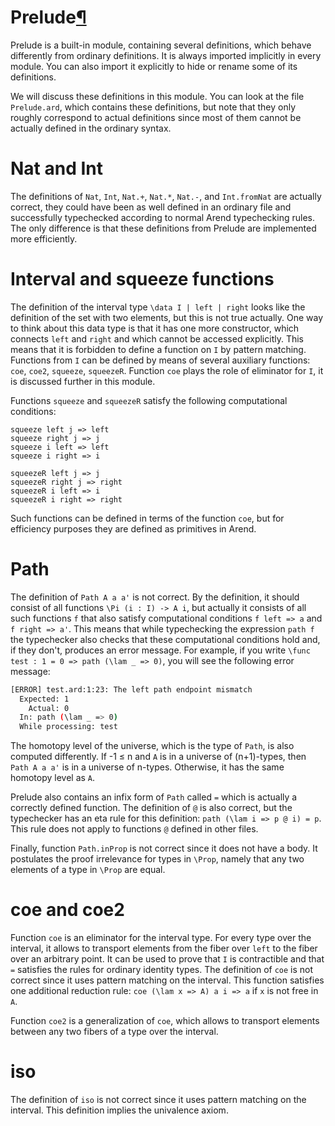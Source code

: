 <h1 id="prelude">Prelude<a class="headerlink" href="#prelude" title="Permanent link">&para;</a></h1>

Prelude is a built-in module, containing several definitions, which behave differently from ordinary definitions.
It is always imported implicitly in every module.
You can also import it explicitly to hide or rename some of its definitions.

We will discuss these definitions in this module.
You can look at the file `Prelude.ard`, which contains these definitions, but note that they only roughly correspond
to actual definitions since most of them cannot be actually defined in the ordinary syntax.

# Nat and Int

The definitions of `Nat`, `Int`, `Nat.+`, `Nat.*`, `Nat.-`, and `Int.fromNat` are actually correct,
they could have been as well defined in an ordinary file and successfully typechecked according to normal
Arend typechecking rules.
The only difference is that these definitions from Prelude are implemented more efficiently.

# Interval and squeeze functions

The definition of the interval type `\data I | left | right` looks like the definition of the set with two
elements, but this is not true actually. 
One way to think about this data type is that it has one more constructor, which connects `left` and 
`right` and which cannot be accessed explicitly. This means that it is forbidden to define a function 
on `I` by pattern matching. Functions from `I` can be defined by means of several auxiliary functions:
`coe`, `coe2`, `squeeze`, `squeezeR`. Function `coe` plays the role of eliminator for `I`, it is discussed
further in this module. 

Functions `squeeze` and `squeezeR` satisfy the following computational conditions:
```arend
squeeze left j => left
squeeze right j => j
squeeze i left => left
squeeze i right => i

squeezeR left j => j
squeezeR right j => right
squeezeR i left => i
squeezeR i right => right
```

Such functions can be defined in terms of the function `coe`,
but for efficiency purposes they are defined as primitives in Arend.

# Path

The definition of `Path A a a'` is not correct.
By the definition, it should consist of all functions `\Pi (i : I) -> A i`, but actually it consists of all such
functions `f` that also satisfy computational conditions `f left => a` and `f right => a'`.
This means that while typechecking the expression `path f` the typechecker also checks that these computational
conditions hold and, if they don't, produces an error message.
For example, if you write `\func test : 1 = 0 => path (\lam _ => 0)`, you will see the following error message:

```bash
[ERROR] test.ard:1:23: The left path endpoint mismatch
  Expected: 1
    Actual: 0
  In: path (\lam _ => 0)
  While processing: test
```

The homotopy level of the universe, which is the type of `Path`, is also computed differently. If -1 ≤ n and
`A` is in a universe of (n+1)-types, then `Path A a a'` is in a universe of n-types. Otherwise, it has the same
homotopy level as `A`.

Prelude also contains an infix form of `Path` called `=` which is actually a correctly defined function.
The definition of `@` is also correct, but the typechecker has an eta rule for this definition: 
`path (\lam i => p @ i) = p`.
This rule does not apply to functions `@` defined in other files.

Finally, function `Path.inProp` is not correct since it does not have a body.
It postulates the proof irrelevance for types in `\Prop`, namely that any two elements of a type in `\Prop` are equal.

# coe and coe2

Function `coe` is an eliminator for the interval type.
For every type over the interval, it allows to transport elements from the fiber over `left` to the fiber over an
arbitrary point.
It can be used to prove that `I` is contractible and that `=` satisfies the rules for
ordinary identity types.
The definition of `coe` is not correct since it uses pattern matching on the interval.
This function satisfies one additional reduction rule: `coe (\lam x => A) a i => a` if `x` is not free in `A`.

Function `coe2` is a generalization of `coe`, which allows to transport elements between any two fibers of a type
over the interval.

# iso

The definition of `iso` is not correct since it uses pattern matching on the interval.
This definition implies the univalence axiom.
